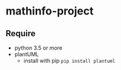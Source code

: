 # mathinfo-project

## Require
- python 3.5 or more
- plantUML
    - install with pip `pip install plantuml`


